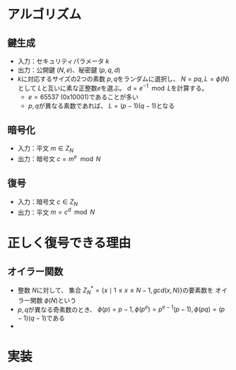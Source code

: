 # アルゴリズム

## 鍵生成
* 入力：セキュリティパラメータ $k$
* 出力：公開鍵 $(N, e)$、秘密鍵 $(p, q, d)$
* $k$に対応するサイズの2つの素数 $p, q$をランダムに選択し、 $N=pq, L=\phi(N)$として $L$と互いに素な正整数$e$を選ぶ。 $d=e^{-1}\mod{L}$を計算する。
  * $e=65537$ (0x10001)であることが多い
  * $p, q$が異なる素数であれば、 $L=(p-1)(q-1)$となる

## 暗号化

* 入力：平文 $m\in{Z_{N}}$
* 出力：暗号文 $c=m^{e}\mod{N}$

## 復号

* 入力：暗号文 $c\in{Z_{N}}$
* 出力：平文 $m=c^{d}\mod{N}$

# 正しく復号できる理由

## オイラー関数

* 整数 $N$に対して、 集合 $Z_{N}^{*}= \lbrace x \mid 1 \le x \le N-1, gcd(x, N) \rbrace$の要素数を オイラー関数 $\phi \lparen N \rparen$という
* $p, q$が異なる奇素数のとき、 $\phi \lparen p \rparen =p-1, \phi \lparen p^{e} \rparen =p^{e-1}(p-1), \phi \lparen pq \rparen =(p-1)(q-1)$である
* 


# 実装
